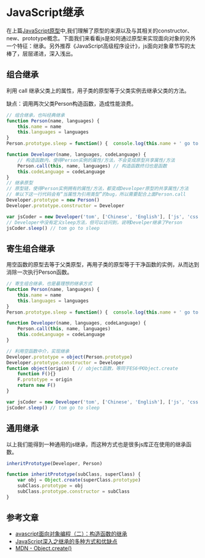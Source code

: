 # JavaScript继承

在上篇[JavaScript原型](./js-base-1.prototype.md)中,我们理解了原型的来源以及与其相关的constructor、new、prototype概念。下面我们来看看js是如何通过原型来实现面向对象的另外一个特征：继承。另外推荐《JavaScript高级程序设计》，js面向对象章节写的太棒了，层层递进，深入浅出。

## 组合继承
利用 call 继承父类上的属性，用子类的原型等于父类实例去继承父类的方法。

缺点：调用两次父类Person构造函数，造成性能浪费。

``` js
// 组合继承，也叫经典继承
function Person(name, languages) {
    this.name = name
    this.languages = languages
}
Person.prototype.sleep = function() {  console.log(this.name + ' go to sleep') }

function Developer(name, languages, codeLanguage) {
    // 构造函数内，使得Person实例的属性/方法，不会变成原型共享属性/方法
    Person.call(this, name, languages) // 构造函数终归也是函数
    this.codeLanguage = codeLanguage
}
// 继承原型
// 原型链，使得Person实例拥有的属性/方法，都变成Developer原型的共享属性/方法
// 单以下这一行代码会有“当属性为引用类型”的bug，所以需要配合上面Person.call
Developer.prototype = new Person()
Developer.prototype.constructor = Developer

var jsCoder = new Developer('tom', ['Chinese', 'English'], ['js', 'css'])
// Developer中没有定义sleep方法，但可以访问到，说明Develper继承了Person
jsCoder.sleep() // tom go to sleep
```

## 寄生组合继承

用空函数的原型去等于父类原型，再用子类的原型等于干净函数的实例，从而达到消除一次执行Person函数。

``` js
// 寄生组合继承，也是最理想的继承方式
function Person(name, languages) {
    this.name = name
    this.languages = languages
}
Person.prototype.sleep = function() {  console.log(this.name + ' go to sleep') }

function Developer(name, languages, codeLanguage) {
    Person.call(this, name, languages)
    this.codeLanguage = codeLanguage
}

// 利用空函数中介，实现继承
Developer.prototype = object(Person.prototype)
Developer.prototype.constructor = Developer
function object(origin) { // object函数，等同于ES6中Object.create
    function F(){}
    F.prototype = origin
    return new F()
}

var jsCoder = new Developer('tom', ['Chinese', 'English'], ['js', 'css'])
jsCoder.sleep() // tom go to sleep
```

## 通用继承

以上我们能得到一种通用的js继承，而这种方式也是很多js库正在使用的继承函数。

``` js
inheritPrototype(Developer, Person)

function inheritPrototype(subClass, superClass) {
    var obj = Object.create(superClass.prototype)
    subClass.prototype = obj
    subClass.prototype.constructor = subClass
}
```

## 参考文章

* [avascript面向对象编程（二）：构造函数的继承](http://www.ruanyifeng.com/blog/2010/05/object-oriented_javascript_inheritance.html)
* [JavaScript深入之继承的多种方式和优缺点](https://github.com/mqyqingfeng/Blog/issues/16)
* [MDN - Object​.create()](https://developer.mozilla.org/en-US/docs/Web/JavaScript/Reference/Global_Objects/Object/create)